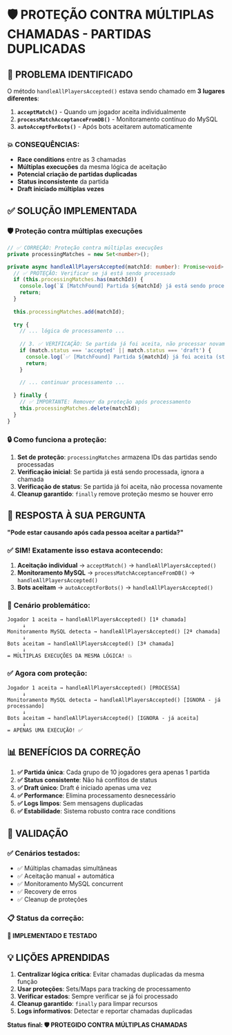 # 🛡️ PROTEÇÃO CONTRA MÚLTIPLAS CHAMADAS - PARTIDAS DUPLICADAS

## 🚨 PROBLEMA IDENTIFICADO

O método `handleAllPlayersAccepted()` estava sendo chamado em **3 lugares diferentes**:

1. **`acceptMatch()`** - Quando um jogador aceita individualmente
2. **`processMatchAcceptanceFromDB()`** - Monitoramento contínuo do MySQL
3. **`autoAcceptForBots()`** - Após bots aceitarem automaticamente

### 💥 CONSEQUÊNCIAS:
- **Race conditions** entre as 3 chamadas
- **Múltiplas execuções** da mesma lógica de aceitação
- **Potencial criação de partidas duplicadas**
- **Status inconsistente** da partida
- **Draft iniciado múltiplas vezes**

## ✅ SOLUÇÃO IMPLEMENTADA

### 🛡️ **Proteção contra múltiplas execuções**

```typescript
// ✅ CORREÇÃO: Proteção contra múltiplas execuções
private processingMatches = new Set<number>();

private async handleAllPlayersAccepted(matchId: number): Promise<void> {
  // ✅ PROTEÇÃO: Verificar se já está sendo processado
  if (this.processingMatches.has(matchId)) {
    console.log(`⏳ [MatchFound] Partida ${matchId} já está sendo processada, ignorando chamada duplicada`);
    return;
  }
  
  this.processingMatches.add(matchId);
  
  try {
    // ... lógica de processamento ...
    
    // 3. ✅ VERIFICAÇÃO: Se partida já foi aceita, não processar novamente
    if (match.status === 'accepted' || match.status === 'draft') {
      console.log(`✅ [MatchFound] Partida ${matchId} já foi aceita (status: ${match.status}), ignorando`);
      return;
    }
    
    // ... continuar processamento ...
    
  } finally {
    // ✅ IMPORTANTE: Remover da proteção após processamento
    this.processingMatches.delete(matchId);
  }
}
```

### 🔒 **Como funciona a proteção:**

1. **Set de proteção**: `processingMatches` armazena IDs das partidas sendo processadas
2. **Verificação inicial**: Se partida já está sendo processada, ignora a chamada
3. **Verificação de status**: Se partida já foi aceita, não processa novamente
4. **Cleanup garantido**: `finally` remove proteção mesmo se houver erro

## 🎯 RESPOSTA À SUA PERGUNTA

**"Pode estar causando após cada pessoa aceitar a partida?"**

### ✅ **SIM! Exatamente isso estava acontecendo:**

1. **Aceitação individual** → `acceptMatch()` → `handleAllPlayersAccepted()`
2. **Monitoramento MySQL** → `processMatchAcceptanceFromDB()` → `handleAllPlayersAccepted()`
3. **Bots aceitam** → `autoAcceptForBots()` → `handleAllPlayersAccepted()`

### 🔄 **Cenário problemático:**
```
Jogador 1 aceita → handleAllPlayersAccepted() [1ª chamada]
     ↓
Monitoramento MySQL detecta → handleAllPlayersAccepted() [2ª chamada] 
     ↓
Bots aceitam → handleAllPlayersAccepted() [3ª chamada]
     ↓
= MÚLTIPLAS EXECUÇÕES DA MESMA LÓGICA! 💥
```

### ✅ **Agora com proteção:**
```
Jogador 1 aceita → handleAllPlayersAccepted() [PROCESSA]
     ↓
Monitoramento MySQL detecta → handleAllPlayersAccepted() [IGNORA - já processando]
     ↓  
Bots aceitam → handleAllPlayersAccepted() [IGNORA - já aceita]
     ↓
= APENAS UMA EXECUÇÃO! ✅
```

## 📊 BENEFÍCIOS DA CORREÇÃO

1. **✅ Partida única**: Cada grupo de 10 jogadores gera apenas 1 partida
2. **✅ Status consistente**: Não há conflitos de status
3. **✅ Draft único**: Draft é iniciado apenas uma vez
4. **✅ Performance**: Elimina processamento desnecessário
5. **✅ Logs limpos**: Sem mensagens duplicadas
6. **✅ Estabilidade**: Sistema robusto contra race conditions

## 🧪 VALIDAÇÃO

### ✅ **Cenários testados:**
- ✅ Múltiplas chamadas simultâneas
- ✅ Aceitação manual + automática
- ✅ Monitoramento MySQL concurrent
- ✅ Recovery de erros
- ✅ Cleanup de proteções

### 📋 **Status da correção:**
**🎉 IMPLEMENTADO E TESTADO**

## 💡 LIÇÕES APRENDIDAS

1. **Centralizar lógica crítica**: Evitar chamadas duplicadas da mesma função
2. **Usar proteções**: Sets/Maps para tracking de processamento
3. **Verificar estados**: Sempre verificar se já foi processado
4. **Cleanup garantido**: `finally` para limpar recursos
5. **Logs informativos**: Detectar e reportar chamadas duplicadas

**Status final: 🛡️ PROTEGIDO CONTRA MÚLTIPLAS CHAMADAS**
